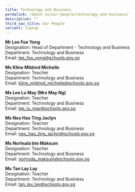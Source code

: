 ```yaml
---
title: Technology and Business
permalink: /about-us/our-people/technology-and-business/
description: ""
third_nav_title: Our People
variant: tiptap
---
```

<p><strong>Mr Lee Foo Yong</strong>
<br>Designation: Head of Department - Technology and Business
<br>Department: Technology and Business
<br>Email: <a href="mailto:lee_foo_yong@schools.gov.sg" rel="noopener noreferrer nofollow" target="_blank">lee_foo_yong@schools.gov.sg</a>
</p>
<p><strong>Ms Kline Mildred Michelle</strong>
<br>Designation: Teacher
<br>Department: Technology and Business
<br>Email: <a href="mailto:kline_mildred_michelle@schools.gov.sg" rel="noopener noreferrer nofollow" target="_blank">kline_mildred_michelle@schools.gov.sg</a>
</p>
<p><strong>Ms Lee Lu May (Mrs May Ng)</strong>
<br>Designation: Teacher
<br>Department: Technology and Business
<br>Email: <a href="mailto:lee_lu_may@schools.gov.sg" rel="noopener noreferrer nofollow" target="_blank">lee_lu_may@schools.gov.sg</a>
</p>
<p><strong>Ms Neo Hao Ting Jaclyn</strong>
<br>Designation: Teacher
<br>Department: Technology and Business
<br>Email: <a href="mailto:neo_hao_ting_jaclyn@schools.gov.sg" rel="noopener noreferrer nofollow" target="_blank">neo_hao_ting_jaclyn@schools.gov.sg</a>
</p>
<p><strong>Ms Norhuda bte Maksum</strong>
<br>Designation: Teacher
<br>Department: Technology and Business
<br>Email: <a href="mailto:norhuda_maksum@schools.gov.sg" rel="noopener noreferrer nofollow" target="_blank">norhuda_maksum@schools.gov.sg</a>
</p>
<p><strong>Ms Tan Lay Lay</strong>
<br>Designation: Teacher
<br>Department: Technology and Business
<br>Email: <a href="mailto:tan_lay_lay@schools.gov.sg" rel="noopener noreferrer nofollow" target="_blank">tan_lay_lay@schools.gov.sg</a>
</p>